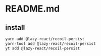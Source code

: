 # README.md

    

## install

```bash
yarn add @lazy-react/recoil-persist
yarn-tool add @lazy-react/recoil-persist
yt add @lazy-react/recoil-persist
```

